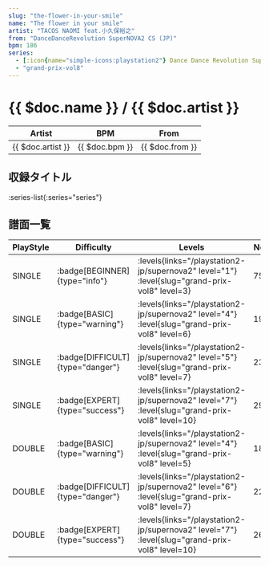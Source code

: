 ```yaml
---
slug: "the-flower-in-your-smile"
name: "The flower in your smile"
artist: "TACOS NAOMI feat.小久保裕之"
from: "DanceDanceRevolution SuperNOVA2 CS (JP)"
bpm: 186
series:
  - [:icon{name="simple-icons:playstation2"} Dance Dance Revolution SuperNOVA2 :icon{name="flag:jp-4x3"}](/playstation2-jp/supernova2)
  - "grand-prix-vol8"
---
```


# {{ $doc.name }} / {{ $doc.artist }}

|Artist|BPM|From|
|------|---|----|
|{{ $doc.artist }}|{{ $doc.bpm }}|{{ $doc.from }}|

## 収録タイトル

:series-list{:series="series"}

## 譜面一覧

|PlayStyle|Difficulty|Levels|Notes|Movie|
|---------|----------|------|-----|-----|
|SINGLE| :badge[BEGINNER]{type="info"}| :levels{links="/playstation2-jp/supernova2" level="1"} :level{slug="grand-prix-vol8" level=3}|75/0||
|SINGLE| :badge[BASIC]{type="warning"}| :levels{links="/playstation2-jp/supernova2" level="4"} :level{slug="grand-prix-vol8" level=6}|196/4||
|SINGLE| :badge[DIFFICULT]{type="danger"}| :levels{links="/playstation2-jp/supernova2" level="5"} :level{slug="grand-prix-vol8" level=7}|239/8||
|SINGLE| :badge[EXPERT]{type="success"}| :levels{links="/playstation2-jp/supernova2" level="7"} :level{slug="grand-prix-vol8" level=10}|293/8||
|DOUBLE| :badge[BASIC]{type="warning"}| :levels{links="/playstation2-jp/supernova2" level="4"} :level{slug="grand-prix-vol8" level=5}|186/2||
|DOUBLE| :badge[DIFFICULT]{type="danger"}| :levels{links="/playstation2-jp/supernova2" level="6"} :level{slug="grand-prix-vol8" level=7}|229/5||
|DOUBLE| :badge[EXPERT]{type="success"}| :levels{links="/playstation2-jp/supernova2" level="7"} :level{slug="grand-prix-vol8" level=10}|262/5||
